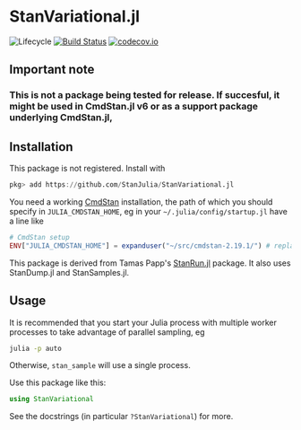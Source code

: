 # StanVariational.jl

![Lifecycle](https://img.shields.io/badge/lifecycle-experimental-orange.svg)<!--
![Lifecycle](https://img.shields.io/badge/lifecycle-maturing-blue.svg)
![Lifecycle](https://img.shields.io/badge/lifecycle-stable-green.svg)
![Lifecycle](https://img.shields.io/badge/lifecycle-retired-orange.svg)
![Lifecycle](https://img.shields.io/badge/lifecycle-archived-red.svg)
![Lifecycle](https://img.shields.io/badge/lifecycle-dormant-blue.svg) -->
[![Build Status](https://travis-ci.com/goedman/StanVariational.jl.svg?branch=master)](https://travis-ci.com/goedman/StanVariational.jl)
[![codecov.io](http://codecov.io/github/goedman/StanVariational.jl/coverage.svg?branch=master)](http://codecov.io/github/goedman/StanVariational.jl?branch=master)

## Important note

### This is not a package being tested for release. If succesful, it might be used in CmdStan.jl v6 or as a support package underlying CmdStan.jl,

## Installation

This package is not registered. Install with

```julia
pkg> add https://github.com/StanJulia/StanVariational.jl
```

You need a working [CmdStan](https://mc-stan.org/users/interfaces/cmdstan.html) installation, the path of which you should specify in `JULIA_CMDSTAN_HOME`, eg in your `~/.julia/config/startup.jl` have a line like
```julia
# CmdStan setup
ENV["JULIA_CMDSTAN_HOME"] = expanduser("~/src/cmdstan-2.19.1/") # replace with your path
```

This package is derived from Tamas Papp's [StanRun.jl](https://github.com/tpapp/StanRun.jl) package. It also uses StanDump.jl and StanSamples.jl. 

## Usage

It is recommended that you start your Julia process with multiple worker processes to take advantage of parallel sampling, eg

```sh
julia -p auto
```

Otherwise, `stan_sample` will use a single process.

Use this package like this:

```julia
using StanVariational
```

See the docstrings (in particular `?StanVariational`) for more.
